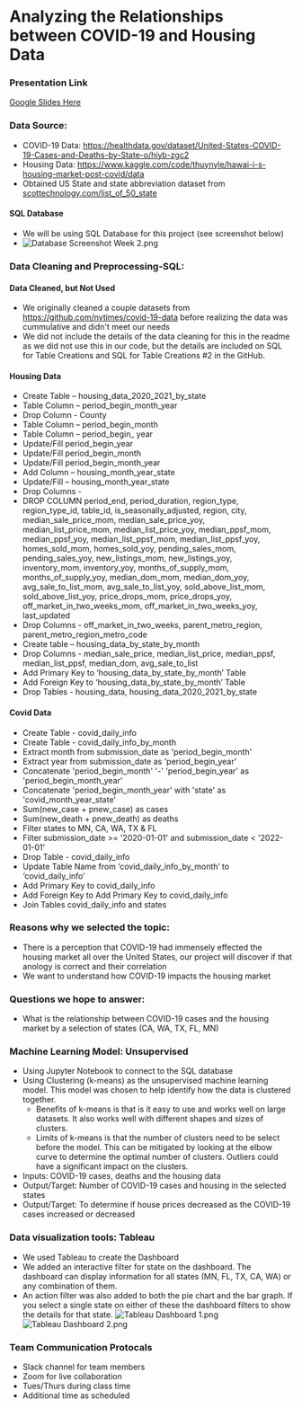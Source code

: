 # Analyzing the Relationships between COVID-19 and Housing Data

### Presentation Link
[Google Slides Here](https://docs.google.com/presentation/d/1bv3LSd37Qxwq-3BTp1zodWL7fH8tMsefu9D7WUe0sQY/edit?usp=sharing)

### Data Source:
- COVID-19 Data: https://healthdata.gov/dataset/United-States-COVID-19-Cases-and-Deaths-by-State-o/hiyb-zgc2
- Housing Data: https://www.kaggle.com/code/thuynyle/hawai-i-s-housing-market-post-covid/data
- Obtained US State and state abbreviation dataset from [scottechnology.com/list_of_50_state](https://scottontechnology.com/alphabetical-50-us-states-abbreviations-list/)


#### SQL Database
- We will be using SQL Database for this project (see screenshot below)
- ![Database Screenshot Week 2.png](https://github.com/ajmotylinski/Data_Viz_Final_Project/blob/main/Resources/COVID_%26_HOUSING_DATABASE.png)

### Data Cleaning and Preprocessing-SQL: 
#### Data Cleaned, but Not Used
-  We originally cleaned a couple datasets from https://github.com/nytimes/covid-19-data before realizing the data was cummulative and didn't meet our needs
-  We did not include the details of the data cleaning for this in the readme as we did not use this in our code, but the details are included on SQL for Table Creations and SQL for Table Creations #2 in the GitHub.

#### Housing Data
- Create Table – housing_data_2020_2021_by_state
- Table Column – period_begin_month_year
- Drop Column - County
- Table Column – period_begin_month
- Table Column – period_begin_ year
- Update/Fill period_begin_year
- Update/Fill period_begin_month
- Update/Fill period_begin_month_year
- Add Column – housing_month_year_state
- Update/Fill – housing_month_year_state
- Drop Columns - 
- DROP COLUMN	period_end, period_duration, region_type, region_type_id, table_id, is_seasonally_adjusted, region, city, median_sale_price_mom, median_sale_price_yoy, median_list_price_mom, median_list_price_yoy, median_ppsf_mom, median_ppsf_yoy,	median_list_ppsf_mom, median_list_ppsf_yoy, homes_sold_mom, homes_sold_yoy, pending_sales_mom, pending_sales_yoy, new_listings_mom, new_listings_yoy, inventory_mom, inventory_yoy, months_of_supply_mom, months_of_supply_yoy,	median_dom_mom,	median_dom_yoy, avg_sale_to_list_mom, avg_sale_to_list_yoy, sold_above_list_mom, sold_above_list_yoy, price_drops_mom,	price_drops_yoy, off_market_in_two_weeks_mom, off_market_in_two_weeks_yoy, last_updated
- Drop Columns - off_market_in_two_weeks, parent_metro_region,	parent_metro_region_metro_code
- Create table – housing_data_by_state_by_month
- Drop Columns - median_sale_price, median_list_price, median_ppsf,	median_list_ppsf,	median_dom,	avg_sale_to_list
- Add Primary Key to ‘housing_data_by_state_by_month’ Table
- Add Foreign Key to ‘housing_data_by_state_by_month’ Table
- Drop Tables - housing_data, housing_data_2020_2021_by_state

#### Covid Data
- Create Table - covid_daily_info
- Create Table - covid_daily_info_by_month
- Extract month from submission_date as 'period_begin_month'
- Extract year from submission_date as 'period_begin_year'
- Concatenate 'period_begin_month' '-' 'period_begin_year' as 'period_begin_month_year'
- Concatenate 'period_begin_month_year' with 'state' as 'covid_month_year_state'
- Sum(new_case + pnew_case) as cases
- Sum(new_death + pnew_death) as deaths
- Filter states to MN, CA, WA, TX & FL
- Filter submission_date >= '2020-01-01' and submission_date < '2022-01-01'
- Drop Table - covid_daily_info
- Update Table Name from ‘covid_daily_info_by_month’ to ‘covid_daily_info’
- Add Primary Key to covid_daily_info
- Add Foreign Key to Add Primary Key to covid_daily_info
- Join Tables covid_daily_info and states

### Reasons why we selected the topic:
 -  There is a perception that COVID-19 had immensely effected the housing market all over the United States, our project will discover if that anology is correct and their correlation
 -  We want to understand how COVID-19 impacts the housing market
 
### Questions we hope to answer:
- What is the relationship between COVID-19 cases and the housing market by a selection of states (CA, WA, TX, FL, MN) 

### Machine Learning Model: Unsupervised 
- Using Jupyter Notebook to connect to the SQL database
- Using Clustering (k-means) as the unsupervised machine learning model. This model was chosen to help identify how the data is clustered together. 
  - Benefits of k-means is that is it easy to use and works well on large datasets. It also works well with different shapes and sizes of clusters.
  - Limits of k-means is that the number of clusters need to be select before the model. This can be mitigated by looking at the elbow curve to determine the optimal number of clusters. Outliers could have a significant impact on the clusters.
- Inputs: COVID-19 cases, deaths and the housing data
- Output/Target: Number of COVID-19 cases and housing in the selected states
- Output/Target: To determine if house prices decreased as the COVID-19 cases increased or decreased

### Data visualization tools: Tableau
- We used Tableau to create the Dashboard
- We added an interactive filter for state on the dashboard. The dashboard can display information for all states (MN, FL, TX, CA, WA) or any combination of them.
- An action filter was also added to both the pie chart and the bar graph. If you select a single state on either of these the dashboard filters to show the details for that state.
 ![Tableau Dashboard 1.png](https://github.com/ajmotylinski/Data_Viz_Final_Project/blob/main/Resources/COVID_Cases_Screenshot_1.png)
 ![Tableau Dashboard 2.png](https://github.com/ajmotylinski/Data_Viz_Final_Project/blob/main/Resources/COVID_Case_Screenshot_2.png)


### Team Communication Protocals
- Slack channel for team members
- Zoom for live collaboration
- Tues/Thurs during class time
- Additional time as scheduled

